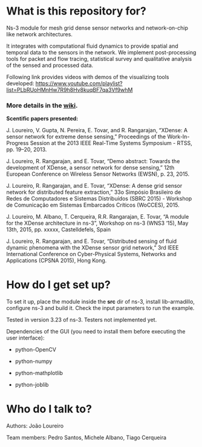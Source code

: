 # What is this repository for? #

Ns-3 module for mesh grid dense sensor networks and network-on-chip like network architectures.

It integrates with computational fluid dynamics to provide spatial and temporal data to the sensors in the network. We implement post-processing tools for packet and flow tracing, statistical survey and qualitative analysis of the sensed and processed data.

Following link provides videos with demos of the visualizing tools developed:
https://www.youtube.com/playlist?list=PLbRUoHMnHw7R9h8Hv8kuqBF7qa3Vf9whM

### More details in the [wiki](https://bitbucket.org/joaofl/noc/wiki/Home). ###

**Scentific papers presented:**

J. Loureiro, V. Gupta, N. Pereira, E. Tovar, and R. Rangarajan, “XDense: A sensor network for extreme dense sensing,” Proceedings of the Work-In-Progress Session at the 2013 IEEE Real-Time Systems Symposium - RTSS, pp. 19–20, 2013.

J. Loureiro, R. Rangarajan, and E. Tovar, “Demo abstract: Towards the development of XDense, a sensor network for dense sensing,” 12th European Conference on Wireless Sensor Networks (EWSN), p. 23, 2015.

J. Loureiro, R. Rangarajan, and E. Tovar, “XDense: A dense grid sensor network for distributed feature extraction,” 33o Simpósio Brasileiro de Redes de Computadores e Sistemas Distribuídos (SBRC 2015) - Workshop de Comunicação em Sistemas Embarcados Críticos (WoCCES), 2015.

J. Loureiro, M. Albano, T. Cerqueira, R.R. Rangarajan, E. Tovar, “A module for the XDense architecture in ns-3”, Workshop on ns-3 (WNS3 ‘15), May 13th, 2015, pp. xxxxx, Castelldefels, Spain

J. Loureiro, R. Rangarajan, and E. Tovar, “Distributed sensing of fluid dynamic phenomena with the XDense sensor grid network,” 3rd IEEE International Conference on Cyber-Physical Systems, Networks and Applications (CPSNA 2015), Hong Kong.


# How do I get set up? #

To set it up, place the module inside the **src** dir of ns-3, install lib-armadillo, configure ns-3 and build it. Check the input parameters to run the example.

Tested in version 3.23 of ns-3. Testers not implemented yet.

Dependencies of the GUI (you need to install them before executing the user interface):

- python-OpenCV

- python-numpy

- python-mathplotlib

- python-joblib




# Who do I talk to? #

Authors:
João Loureiro

Team members:
Pedro Santos, Michele Albano, Tiago Cerqueira